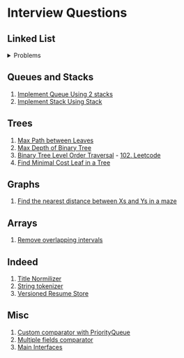 # Interview Questions

## Linked List
<details>
  <summary>Problems</summary>
    <ol>
      <li><a href="https://github.com/LenarBad/interview-questions/blob/main/linked-list/reverse-linkedlist.java">Reverse linked list</a></li>
      <li><a href="https://github.com/LenarBad/interview-questions/blob/main/linked-list/reverse-linkedlist-between.java">Reverse linked list between</a></li>
      <li><a href="https://github.com/LenarBad/interview-questions/blob/main/linked-list/merge-2-sorted-lists.java">Merge 2 sorted lists</a></li>
      <li><a href="https://github.com/LenarBad/interview-questions/blob/main/linked-list/merge-k-sorted-lists.java">Merge K sorted lists</a></li>
    </ol>
    

    1. [Reverse linked list](https://github.com/LenarBad/interview-questions/blob/main/linked-list/reverse-linkedlist.java)
    2. [Reverse linked list between](https://github.com/LenarBad/interview-questions/blob/main/linked-list/reverse-linkedlist-between.java)

    3. [Merge 2 sorted lists](https://github.com/LenarBad/interview-questions/blob/main/linked-list/merge-2-sorted-lists.java)

    4. [Merge K sorted lists](https://github.com/LenarBad/interview-questions/blob/main/linked-list/merge-k-sorted-lists.java)
</details>

## Queues and Stacks
1. [Implement Queue Using 2 stacks](https://github.com/LenarBad/interview-questions/blob/main/queues-stacks/implement-queue-using-two-stacks.java)
2. [Implement Stack Using Stack](https://github.com/LenarBad/interview-questions/blob/main/queues-stacks/implement-stack-using-queue.java)

## Trees
1. [Max Path between Leaves](https://github.com/LenarBad/interview-questions/blob/main/trees/max-path-sum-between-leaves-in-beenary-tree.java)
2. [Max Depth of Binary Tree](https://github.com/LenarBad/interview-questions/blob/main/trees/max-depth-of-binary-tree.java)
3. [Binary Tree Level Order Traversal](https://github.com/LenarBad/interview-questions/blob/main/trees/tree-level-order-traversal.java) - [102. Leetcode](https://leetcode.com/problems/binary-tree-level-order-traversal/)
4. [Find Minimal Cost Leaf in a Tree](https://github.com/LenarBad/interview-questions/blob/main/trees/minimal-cost-leaf-in-tree.java)

## Graphs
1. [Find the nearest distance between Xs and Ys in a maze](https://github.com/LenarBad/interview-questions/blob/main/graphs/nearest-distance-between-x-and-y-in-maze.java)

## Arrays
1. [Remove overlapping intervals](https://github.com/LenarBad/interview-questions/blob/main/arrays/remove-overlapping-intervals.java)

## Indeed
1. [Title Normilizer](https://github.com/LenarBad/interview-questions/blob/main/indeed/title-normalizer.java)
2. [String tokenizer](https://github.com/LenarBad/interview-questions/blob/main/indeed/tokenizer.java)
3. [Versioned Resume Store](https://github.com/LenarBad/interview-questions/blob/main/indeed/versioned-resume-store.java)

## Misc
1. [Custom comparator with PriorityQueue](https://github.com/LenarBad/interview-questions/blob/main/misc/custom-comparator.java)
2. [Multiple fields comparator](https://github.com/LenarBad/interview-questions/blob/main/misc/multpe-fields-comparator.java)
3. [Main Interfaces](https://github.com/LenarBad/interview-questions/blob/main/misc/main-interfaces.md)
